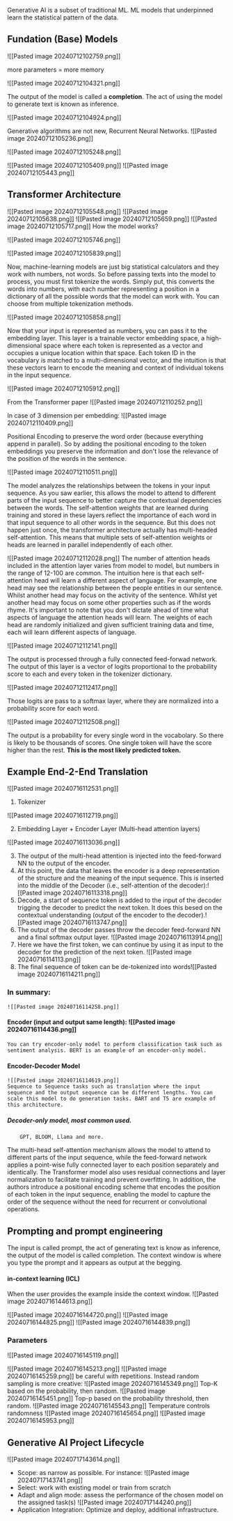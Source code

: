 Generative AI is a subset of traditional ML. ML models that underpinned  learn the statistical pattern of the data.

## Fundation (Base) Models 

![[Pasted image 20240712102759.png]]

more parameters = more memory

![[Pasted image 20240712104321.png]]

The output of the model is called a **completion**. The act of using the model to generate text is known as inference. 

![[Pasted image 20240712104924.png]]

Generative algorithms are not new, Recurrent Neural Networks.
![[Pasted image 20240712105236.png]]

![[Pasted image 20240712105248.png]]

![[Pasted image 20240712105409.png]]
![[Pasted image 20240712105443.png]]
## Transformer Architecture
![[Pasted image 20240712105548.png]]
![[Pasted image 20240712105638.png]]
![[Pasted image 20240712105659.png]]
![[Pasted image 20240712105717.png]]
How the model works?

![[Pasted image 20240712105746.png]]

![[Pasted image 20240712105839.png]]

Now, machine-learning models are just big statistical calculators and they work with numbers, not words. So before passing texts into the model to process, you must first tokenize the words. Simply put, this converts the words into numbers, with each number representing a position in a dictionary of all the possible words that the model can work with. You can choose from multiple tokenization methods. 

![[Pasted image 20240712105858.png]]

Now that your input is represented as numbers, you can pass it to the embedding layer. This layer is a trainable vector embedding space, a high-dimensional space where each token is represented as a vector and occupies a unique location within that space. Each token ID in the vocabulary is matched to a multi-dimensional vector, and the intuition is that these vectors learn to encode the meaning and context of individual tokens in the input sequence.

![[Pasted image 20240712105912.png]]

From the Transformer paper
![[Pasted image 20240712110252.png]]

In case of 3 dimension per embedding: 
![[Pasted image 20240712110409.png]]

Positional Encoding to preserve the word order (because everything append in parallel). So by adding the positional encoding to the token embeddings you preserve the information and don't lose the relevance of the position of the words in the sentence. 

![[Pasted image 20240712110511.png]]

The model analyzes the relationships between the tokens in your input sequence. As you saw earlier, this allows the model to attend to different parts of the input sequence to better capture the contextual dependencies between the words. The self-attention weights that are learned during training and stored in these layers reflect the importance of each word in that input sequence to all other words in the sequence. But this does not happen just once, the transformer architecture actually has multi-headed self-attention. This means that multiple sets of self-attention weights or heads are learned in parallel independently of each other. 

![[Pasted image 20240712112028.png]]
The number of attention heads included in the attention layer varies from model to model, but numbers in the range of 12-100 are common. The intuition here is that each self-attention head will learn a different aspect of language. For example, one head may see the relationship between the people entities in our sentence. Whilst another head may focus on the activity of the sentence. Whilst yet another head may focus on some other properties such as if the words rhyme. It's important to note that you don't dictate ahead of time what aspects of language the attention heads will learn. The weights of each head are randomly initialized and given sufficient training data and time, each will learn different aspects of language.

![[Pasted image 20240712112141.png]]

The output is processed through a fully connected feed-forwad network. The output of this layer is a vector of logits proportional to the probability score to each and every token in the tokenizer dictionary.

![[Pasted image 20240712112417.png]]


Those logits are pass to a softmax layer, where they are normalized into a probability score for each word. 

![[Pasted image 20240712112508.png]]

The output is a probability for every single word in the vocabolary. So there is likely to be thousands of scores. One single token will have the score higher than the rest. **This is the most likely predicted token.**

## Example End-2-End Translation
![[Pasted image 20240716112531.png]]

1) Tokenizer

![[Pasted image 20240716112719.png]]

2) Embedding Layer + Encoder Layer (Multi-head attention layers)

![[Pasted image 20240716113036.png]]

3) The output of the multi-head attention is injected into the feed-forward NN to the output of the encoder.
4) At this point, the data that leaves the encoder is a deep representation of the structure and the meaning of the input sequence. This is inserted into the middle of the Decoder (i.e., self-attention of the decoder):![[Pasted image 20240716113318.png]]
5) Decode, a start of sequence token is added to the input of the decoder trigging the decoder to predict the next token. It does this besed on the contextual understanding (output of the encoder to the decoder).![[Pasted image 20240716113747.png]]
6) The output of the decoder passes throw the decoder feed-forward NN and a final softmax output layer. ![[Pasted image 20240716113914.png]]
7) Here we have the first token, we can continue by using it as input to the decoder for the prediction of the next token.  ![[Pasted image 20240716114113.png]]
8) The final sequence of token can be de-tokenized into words![[Pasted image 20240716114211.png]]
### In summary: 
	![[Pasted image 20240716114258.png]]
#### Encoder (input and output same length): ![[Pasted image 20240716114436.png]]
	You can try encoder-only model to perform classification task such as sentiment analysis. BERT is an example of an encoder-only model. 
	
#### Encoder-Decoder Model 
	![[Pasted image 20240716114619.png]]
	Sequence to Sequence tasks such as translation where the input sequence and the output sequence can be different lengths. You can scale this model to do generation tasks. BART and T5 are example of this architecture. 
	
##### Decoder-only model, most common used. 
		GPT, BLOOM, Llama and more. 
		
The multi-head self-attention mechanism allows the model to attend to different parts of the input sequence, while the feed-forward network applies a point-wise fully connected layer to each position separately and identically. The Transformer model also uses residual connections and layer normalization to facilitate training and prevent overfitting. In addition, the authors introduce a positional encoding scheme that encodes the position of each token in the input sequence, enabling the model to capture the order of the sequence without the need for recurrent or convolutional operations.

## Prompting and prompt engineering

The input is called prompt, the act of generating text is know as inference, the output of the model is called completion.
The context window is where you type the prompt and it appears as output at the begging. 

#### in-context learning (ICL)
When the user provides the example inside the context window. 
![[Pasted image 20240716144613.png]]

![[Pasted image 20240716144720.png]]
![[Pasted image 20240716144825.png]]
![[Pasted image 20240716144839.png]]

### Parameters 
![[Pasted image 20240716145119.png]]

![[Pasted image 20240716145213.png]]
![[Pasted image 20240716145259.png]]
be careful with repetitions. Instead random sampling is more creative:
![[Pasted image 20240716145349.png]]
Top-K based on the probability, then random.
![[Pasted image 20240716145451.png]]
Top-p based on the probability threshold, then random. 
![[Pasted image 20240716145543.png]]
Temperature controls randomness
![[Pasted image 20240716145654.png]]
![[Pasted image 20240716145953.png]]

## Generative AI Project Lifecycle
![[Pasted image 20240717143614.png]]
- Scope: as narrow as possible. For instance: ![[Pasted image 20240717143741.png]]
- Select: work with existing model or train from scratch
- Adapt and align mode: assess the performance of the chosen model on the assigned task(s) ![[Pasted image 20240717144240.png]]
- Application Integration: Optimize and deploy, additional infrastructure. 